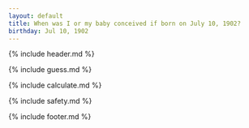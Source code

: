 ```yaml
---
layout: default
title: When was I or my baby conceived if born on July 10, 1902?
birthday: Jul 10, 1902
---
```


{% include header.md %}

{% include guess.md %}

{% include calculate.md %}

{% include safety.md %}

{% include footer.md %}



